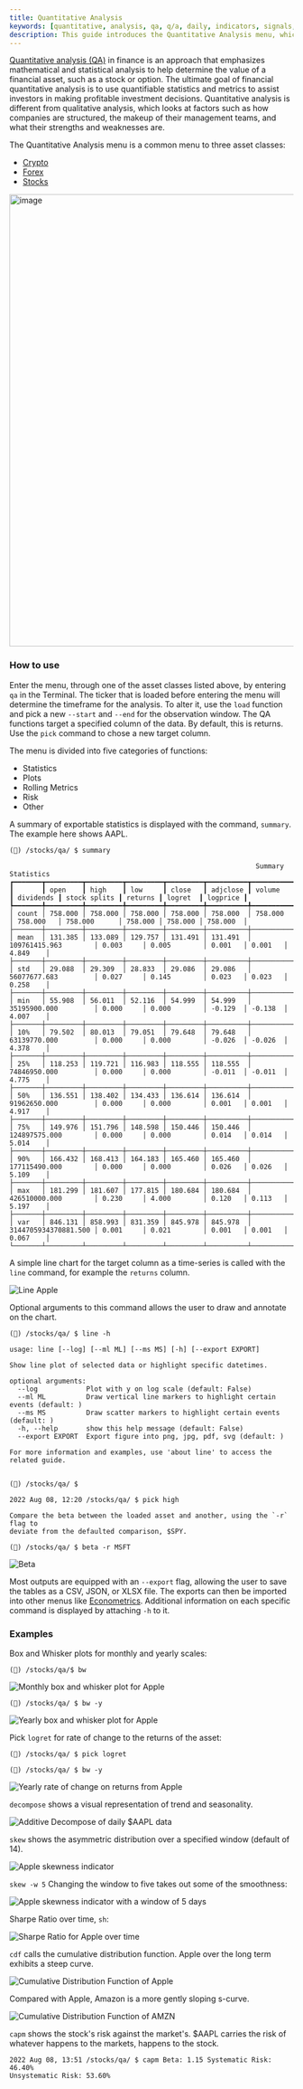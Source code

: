 ```yaml
---
title: Quantitative Analysis
keywords: [quantitative, analysis, qa, q/a, daily, indicators, signals, average, summary, normality, line, hist, cdf, bw, acf, qqplot, rolling, spread, quantile, skew, kurtosis, var, es, sh, so, om, raw, decompose, cusum, capm, beta, histogram, auto-correlation, value, median, crypto, forex, fx, cryptocurrency, stocks]
description: This guide introduces the Quantitative Analysis menu, which is common across many sections of the OpenBB Terminal, briefly describes the features, and provides examples in context.
---
```


<a href = "https://www.investopedia.com/terms/q/quantitativeanalysis.asp" target="_blank" rel="noreferrer noopener">Quantitative analysis (QA)</a> in finance is an approach that emphasizes mathematical and statistical analysis to help determine the value of a financial asset, such as a stock or option. The ultimate goal of financial quantitative analysis is to use quantifiable statistics and metrics to assist investors in making profitable investment decisions. Quantitative analysis is different from qualitative analysis, which looks at factors such as how companies are structured, the makeup of their management teams, and what their strengths and weaknesses are.

The Quantitative Analysis menu is a common menu to three asset classes:

- <a href = "/terminal/guides/intros/crypto/" target="_blank" rel="noreferrer noopener">Crypto</a>
- <a href = "/terminal/guides/intros/forex/" target= "_blank"  rel="noreferrer noopener">Forex</a>
- <a href = "/terminal/guides/intros/stocks/" target = "_blank"  rel="noreferrer noopener">Stocks</a>

<img width="800" alt="image" src="https://user-images.githubusercontent.com/46355364/218976291-b31cf033-636d-4534-8327-062b8d573263.png"></img>

### How to use

Enter the menu, through one of the asset classes listed above, by entering `qa` in the Terminal. The ticker that is loaded before entering the menu will determine the timeframe for the analysis. To alter it, use the `load` function and pick a new `--start` and `--end` for the observation window. The QA functions target a specified column of the data. By default, this is returns. Use the `pick` command to chose a new target column.

The menu is divided into five categories of functions:

- Statistics
- Plots
- Rolling Metrics
- Risk
- Other

A summary of exportable statistics is displayed with the command, `summary`. The example here shows AAPL.

```
(🦋) /stocks/qa/ $ summary

                                                             Summary Statistics
┏━━━━━━━┳━━━━━━━━━┳━━━━━━━━━┳━━━━━━━━━┳━━━━━━━━━┳━━━━━━━━━━┳━━━━━━━━━━━━━━━━━━━━━━┳━━━━━━━━━━━┳━━━━━━━━━━━━━━┳━━━━━━━━━┳━━━━━━━━━┳━━━━━━━━━━┓
┃       ┃ open    ┃ high    ┃ low     ┃ close   ┃ adjclose ┃ volume               ┃ dividends ┃ stock splits ┃ returns ┃ logret  ┃ logprice ┃
┡━━━━━━━╇━━━━━━━━━╇━━━━━━━━━╇━━━━━━━━━╇━━━━━━━━━╇━━━━━━━━━━╇━━━━━━━━━━━━━━━━━━━━━━╇━━━━━━━━━━━╇━━━━━━━━━━━━━━╇━━━━━━━━━╇━━━━━━━━━╇━━━━━━━━━━┩
│ count │ 758.000 │ 758.000 │ 758.000 │ 758.000 │ 758.000  │ 758.000              │ 758.000   │ 758.000      │ 758.000 │ 758.000 │ 758.000  │
├───────┼─────────┼─────────┼─────────┼─────────┼──────────┼──────────────────────┼───────────┼──────────────┼─────────┼─────────┼──────────┤
│ mean  │ 131.385 │ 133.089 │ 129.757 │ 131.491 │ 131.491  │ 109761415.963        │ 0.003     │ 0.005        │ 0.001   │ 0.001   │ 4.849    │
├───────┼─────────┼─────────┼─────────┼─────────┼──────────┼──────────────────────┼───────────┼──────────────┼─────────┼─────────┼──────────┤
│ std   │ 29.088  │ 29.309  │ 28.833  │ 29.086  │ 29.086   │ 56077677.683         │ 0.027     │ 0.145        │ 0.023   │ 0.023   │ 0.258    │
├───────┼─────────┼─────────┼─────────┼─────────┼──────────┼──────────────────────┼───────────┼──────────────┼─────────┼─────────┼──────────┤
│ min   │ 55.908  │ 56.011  │ 52.116  │ 54.999  │ 54.999   │ 35195900.000         │ 0.000     │ 0.000        │ -0.129  │ -0.138  │ 4.007    │
├───────┼─────────┼─────────┼─────────┼─────────┼──────────┼──────────────────────┼───────────┼──────────────┼─────────┼─────────┼──────────┤
│ 10%   │ 79.502  │ 80.013  │ 79.051  │ 79.648  │ 79.648   │ 63139770.000         │ 0.000     │ 0.000        │ -0.026  │ -0.026  │ 4.378    │
├───────┼─────────┼─────────┼─────────┼─────────┼──────────┼──────────────────────┼───────────┼──────────────┼─────────┼─────────┼──────────┤
│ 25%   │ 118.253 │ 119.721 │ 116.983 │ 118.555 │ 118.555  │ 74846950.000         │ 0.000     │ 0.000        │ -0.011  │ -0.011  │ 4.775    │
├───────┼─────────┼─────────┼─────────┼─────────┼──────────┼──────────────────────┼───────────┼──────────────┼─────────┼─────────┼──────────┤
│ 50%   │ 136.551 │ 138.402 │ 134.433 │ 136.614 │ 136.614  │ 91962650.000         │ 0.000     │ 0.000        │ 0.001   │ 0.001   │ 4.917    │
├───────┼─────────┼─────────┼─────────┼─────────┼──────────┼──────────────────────┼───────────┼──────────────┼─────────┼─────────┼──────────┤
│ 75%   │ 149.976 │ 151.796 │ 148.598 │ 150.446 │ 150.446  │ 124897575.000        │ 0.000     │ 0.000        │ 0.014   │ 0.014   │ 5.014    │
├───────┼─────────┼─────────┼─────────┼─────────┼──────────┼──────────────────────┼───────────┼──────────────┼─────────┼─────────┼──────────┤
│ 90%   │ 166.432 │ 168.413 │ 164.183 │ 165.460 │ 165.460  │ 177115490.000        │ 0.000     │ 0.000        │ 0.026   │ 0.026   │ 5.109    │
├───────┼─────────┼─────────┼─────────┼─────────┼──────────┼──────────────────────┼───────────┼──────────────┼─────────┼─────────┼──────────┤
│ max   │ 181.299 │ 181.607 │ 177.815 │ 180.684 │ 180.684  │ 426510000.000        │ 0.230     │ 4.000        │ 0.120   │ 0.113   │ 5.197    │
├───────┼─────────┼─────────┼─────────┼─────────┼──────────┼──────────────────────┼───────────┼──────────────┼─────────┼─────────┼──────────┤
│ var   │ 846.131 │ 858.993 │ 831.359 │ 845.978 │ 845.978  │ 3144705934370881.500 │ 0.001     │ 0.021        │ 0.001   │ 0.001   │ 0.067    │
└───────┴─────────┴─────────┴─────────┴─────────┴──────────┴──────────────────────┴───────────┴──────────────┴─────────┴─────────┴──────────┘
```

A simple line chart for the target column as a time-series is called with the `line` command, for example the `returns` column.

![Line Apple](https://user-images.githubusercontent.com/46355364/218976712-2d9c14ce-c89f-484d-81ca-a8f5d1ef6d7b.png)

Optional arguments to this command allows the user to draw and annotate on the chart.

```
(🦋) /stocks/qa/ $ line -h

usage: line [--log] [--ml ML] [--ms MS] [-h] [--export EXPORT]

Show line plot of selected data or highlight specific datetimes.

optional arguments:
  --log            Plot with y on log scale (default: False)
  --ml ML          Draw vertical line markers to highlight certain events (default: )
  --ms MS          Draw scatter markers to highlight certain events (default: )
  -h, --help       show this help message (default: False)
  --export EXPORT  Export figure into png, jpg, pdf, svg (default: )

For more information and examples, use 'about line' to access the related guide.


(🦋) /stocks/qa/ $

2022 Aug 08, 12:20 /stocks/qa/ $ pick high

Compare the beta between the loaded asset and another, using the `-r` flag to
deviate from the defaulted comparison, $SPY.

(🦋) /stocks/qa/ $ beta -r MSFT
```

![Beta](https://user-images.githubusercontent.com/46355364/218977134-52b00eec-a7f5-4dc9-ba62-343d0b546d30.png)

Most outputs are equipped with an `--export` flag, allowing the user to save the tables as a CSV, JSON, or XLSX file. The exports can then be imported into other menus like <a href="/terminal/guides/intros/econometrics/" target="_blank" rel="noreferrer noopener"> Econometrics</a>. Additional information on each specific command is displayed by attaching `-h` to it.

### Examples

Box and Whisker plots for monthly and yearly scales:

```
(🦋) /stocks/qa/$ bw
```

![Monthly box and whisker plot for Apple](https://user-images.githubusercontent.com/85772166/183483965-a6c2d076-4896-47ec-a314-fc6a574ad8de.png)

```
(🦋) /stocks/qa/ $ bw -y
```

![Yearly box and whisker plot for Apple](https://user-images.githubusercontent.com/85772166/183484096-73eadd0c-1618-4e95-a27b-79e81cd6afad.png)

Pick `logret` for rate of change to the returns of the asset:

```
(🦋) /stocks/qa/ $ pick logret

(🦋) /stocks/qa/ $ bw -y
```

![Yearly rate of change on returns from Apple](https://user-images.githubusercontent.com/85772166/183484172-5c001e9d-911c-44cd-848c-9ae5ec13dbc2.png)

`decompose` shows a visual representation of trend and seasonality.

![Additive Decompose of daily $AAPL data](https://user-images.githubusercontent.com/85772166/183484221-8e65e855-8a18-4bfd-8d49-b44ad50691b1.png)

`skew` shows the asymmetric distribution over a specified window (default of 14).

![Apple skewness indicator](https://user-images.githubusercontent.com/85772166/183484305-0ca714c4-a138-4c69-aee4-16fcc3aa3ac4.png)

`skew -w 5` Changing the window to five takes out some of the smoothness:

![Apple skewness indicator with a window of 5 days](https://user-images.githubusercontent.com/85772166/183484465-5c121ebc-d2d9-4f1d-a51f-10366aa4456a.png)

Sharpe Ratio over time, `sh`:

![Sharpe Ratio for Apple over time](https://user-images.githubusercontent.com/85772166/183484549-6bc723e3-42cc-4c2a-96d6-72ab96402833.png)

`cdf` calls the cumulative distribution function. Apple over the long term
exhibits a steep curve.

![Cumulative Distribution Function of Apple](https://user-images.githubusercontent.com/85772166/183484623-00e6ce46-4378-4391-94e3-9ea2045d2fb4.png)

Compared with Apple, Amazon is a more gently sloping s-curve.

![Cumulative Distribution Function of AMZN](https://user-images.githubusercontent.com/85772166/183484706-86874eb7-d454-4d38-aa78-d521fa56b1bd.png)

`capm` shows the stock's risk against the market's. $AAPL carries the risk of
whatever happens to the markets, happens to the stock.

```
2022 Aug 08, 13:51 /stocks/qa/ $ capm Beta: 1.15 Systematic Risk: 46.40%
Unsystematic Risk: 53.60%
```

